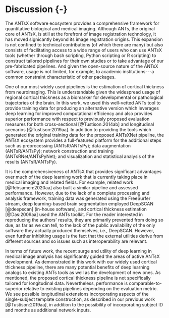 


# Discussion {-}

The ANTsX software ecosystem provides a comprehensive framework for quantitative
biological and medical imaging.  Although ANTs, the original core of ANTsX, is
still at the forefront of image registration technology, it has moved
signicantly beyond its image registration origins.  This expansion is not
confined to technical contributions (of which there are many) but also consists
of facilitating access to a wide range of users who can use ANTsX tools (whether
through bash scripting, Python scripting or R scripting) to construct tailored
pipelines for their own studies or to take advantage of our pre-fabricated
pipelines.  And given the open-source nature of the ANTsX software, usage is not
limited, for example, to academic institutions---a common constraint
characteristic of other packages.

One of our most widely used pipelines is the estimation of cortical thickness
from neuroimaging. This is understandable given the widespread usage of regional
cortical thickness as a biomarker for developmental or pathological trajectories
of the brain.  In this work, we used this well-vetted ANTs tool to provide training data
for producing an alternative version which leverages deep learning for improved
computational efficiency and also provides superior performance with respect to
previously proposed evaluation measures for both cross-sectional [@Tustison:2014ab]
and longitudinal scenarios [@Tustison:2019aa].  In addition to providing the tools
which generated the original training data for the proposed ANTsXNet pipeline, the
ANTsX ecosystem provides a full-featured platform for the additional steps such as
preprocessing (ANTsR/ANTsPy); data augmentation (ANTsR/ANTsPy); network construction
and training (ANTsRNet/ANTsPyNet); and visualization and statistical
analysis of the results (ANTsR/ANTsPy).

It is the comprehensiveness of ANTsX that provides significant advantages over
much of the deep learning work that is currently taking place in medical imaging
and related fields.  For example, related work [@Rebsamen:2020aa] also built a
similar pipeline and assessed performance.  However, due to the lack of a
complete processing and analysis framework, training data was generated using
the FreeSurfer stream, deep learning-based brain segmentation employed DeepSCAN
[@deepscan] (in-house software), and cortical thickness estimation [@Das:2009aa]
used the ANTs toolkit.  For the reader interested in reproducing the authors'
results, they are primarily prevented from doing so due, as far as we can tell,
to the lack of the public availability of the only software they actually
produced themselves, i.e., DeepSCAN.  However, even further inhibiting usage is
the fact that the external utilities derive from different sources and so issues
such as interoperability are relevant.

In terms of future work, the recent surge and utility of deep learning in
medical image analysis has significantly guided the areas of active ANTsX
development.  As demonstrated in this work with our widely used cortical
thickness pipeline, there are many potential benefits of deep learning analogs
to existing ANTs tools as well as the development of new ones.  As mentioned,
the proposed cortical thickness pipeline is not specifically tailored for
longitudinal data.  Nevertheless, performance is comparable-to-superior relative
to existing pipelines depending on the evaluation metric.  We see possible
longitudinal extensions incorporating aspects of the single-subject template
construction, as described in our previous work [@Tustison:2019aa], in addition
to the possibility of incorporating subject ID and months as additional network
inputs.



<!-- This is mimicked, in a sense, by training the brain segmentation
and cortical parcellation models in the affinely aligned MNI template space
[@Fonov:2009aa] (further discussion in the Methods section). -->

